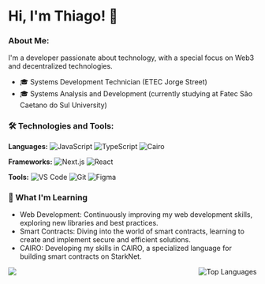 # Hi, I'm Thiago! 👋

### About Me:
I'm a developer passionate about technology, with a special focus on Web3 and decentralized technologies.
- 🎓 Systems Development Technician (ETEC Jorge Street)
- 🎓 Systems Analysis and Development (currently studying at Fatec São Caetano do Sul University)

### 🛠️ Technologies and Tools:

**Languages:**
![JavaScript](https://img.shields.io/badge/-JavaScript-F7DF1E?logo=javascript&logoColor=black&style=for-the-badge)
![TypeScript](https://img.shields.io/badge/-TypeScript-007ACC?logo=typescript&logoColor=white&style=for-the-badge)
![Cairo](https://img.shields.io/badge/-Cairo-FF6F61?logoColor=white&style=for-the-badge)

**Frameworks:**
![Next.js](https://img.shields.io/badge/-Next.js-000000?logo=next.js&logoColor=white&style=for-the-badge)
![React](https://img.shields.io/badge/-React-61DAFB?logo=react&logoColor=white&style=for-the-badge)

**Tools:**
![VS Code](https://img.shields.io/badge/-VS%20Code-007ACC?logo=visual-studio-code&logoColor=white&style=for-the-badge)
![Git](https://img.shields.io/badge/-Git-F05032?logo=git&logoColor=white&style=for-the-badge)
![Figma](https://img.shields.io/badge/-Figma-F24E1E?logo=figma&logoColor=white&style=for-the-badge)


### 🚀 What I'm Learning
- Web Development: Continuously improving my web development skills, exploring new libraries and best practices.
- Smart Contracts: Diving into the world of smart contracts, learning to create and implement secure and efficient solutions.
- CAIRO: Developing my skills in CAIRO, a specialized language for building smart contracts on StarkNet.



<div style="display: flex; justify-content: space-between;">
  <img src="https://github-readme-stats-eight-theta.vercel.app/api?username=thiagoulloa&show_icons=true&theme=algolia&include_all_commits=true&count_private=true" style="max-width: 45%;" />
  <img src="https://github-readme-stats-eight-theta.vercel.app/api/top-langs/?username=thiagoulloa&layout=compact&langs_count=8&theme=algolia" alt="Top Languages" style="max-width: 45%;" />
</div>
